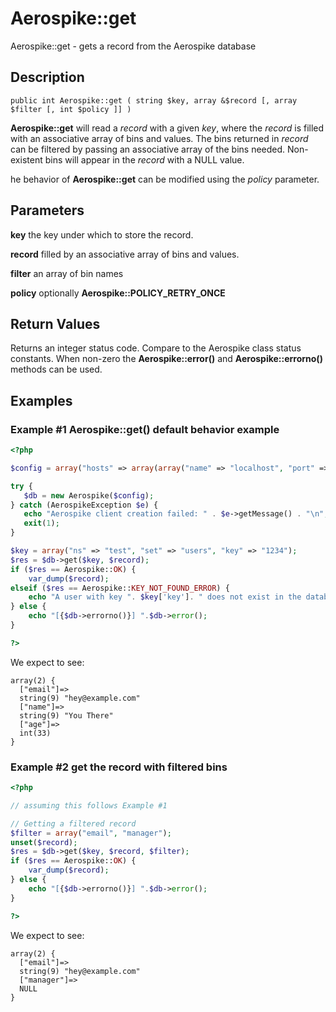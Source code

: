 
# Aerospike::get

Aerospike::get - gets a record from the Aerospike database

## Description

```
public int Aerospike::get ( string $key, array &$record [, array $filter [, int $policy ]] )
```

**Aerospike::get** will read a *record* with a given *key*, where the *record*
is filled with an associative array of bins and values.  The bins returned in
*record* can be filtered by passing an associative array of the bins needed.
Non-existent bins will appear in the *record* with a NULL value.

he behavior of **Aerospike::get** can be modified using the *policy* parameter.

## Parameters

**key** the key under which to store the record.

**record** filled by an associative array of bins and values.

**filter** an array of bin names

**policy** optionally **Aerospike::POLICY_RETRY_ONCE**

## Return Values

Returns an integer status code.  Compare to the Aerospike class status
constants.  When non-zero the **Aerospike::error()** and
**Aerospike::errorno()** methods can be used.

## Examples

### Example #1 Aerospike::get() default behavior example

```php
<?php

$config = array("hosts" => array(array("name" => "localhost", "port" => 3000));

try {
   $db = new Aerospike($config);
} catch (AerospikeException $e) {
   echo "Aerospike client creation failed: " . $e->getMessage() . "\n";
   exit(1);
}

$key = array("ns" => "test", "set" => "users", "key" => "1234");
$res = $db->get($key, $record);
if ($res == Aerospike::OK) {
    var_dump($record);
elseif ($res == Aerospike::KEY_NOT_FOUND_ERROR) {
    echo "A user with key ". $key['key']. " does not exist in the database\n";
} else {
    echo "[{$db->errorno()}] ".$db->error();
}

?>
```

We expect to see:

```
array(2) {
  ["email"]=>
  string(9) "hey@example.com"
  ["name"]=>
  string(9) "You There"
  ["age"]=>
  int(33)
}
```

### Example #2 get the record with filtered bins

```php
<?php

// assuming this follows Example #1

// Getting a filtered record
$filter = array("email", "manager");
unset($record);
$res = $db->get($key, $record, $filter);
if ($res == Aerospike::OK) {
    var_dump($record);
} else {
    echo "[{$db->errorno()}] ".$db->error();
}

?>
```

We expect to see:

```
array(2) {
  ["email"]=>
  string(9) "hey@example.com"
  ["manager"]=>
  NULL
}
```


